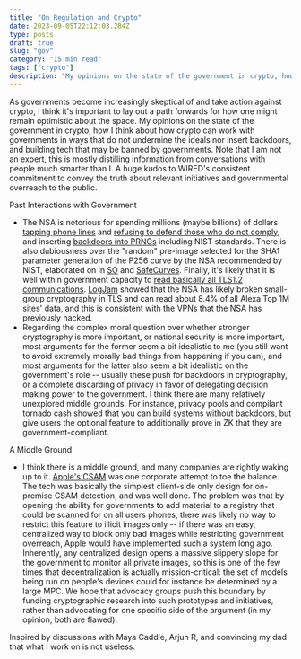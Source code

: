 ```yaml
---
title: "On Regulation and Crypto"
date: 2023-09-05T22:12:03.284Z
type: posts
draft: true
slug: "gov"
category: "15 min read"
tags: ["crypto"]
description: "My opinions on the state of the government in crypto, how I think about regulatory compliance, and building tech that may be banned by governments."
---
```


As governments become increasingly skeptical of and take action against crypto, I think it's important to lay out a path forwards for how one might remain optimistic about the space. My opinions on the state of the government in crypto, how I think about how crypto can work with governments in ways that do not undermine the ideals nor insert backdoors, and building tech that may be banned by governments. Note that I am not an expert, this is mostly distilling information from conversations with people much smarter than I. A huge kudos to WIRED's consistent commitment to convey the truth about relevant initiatives and governmental overreach to the public.

Past Interactions with Government
- The NSA is notorious for spending millions (maybe billions) of dollars [tapping phone lines](https://www.google.com/search?q=wired.com+phone+line+tap+jail+nsa) and [refusing to defend those who do not comply](https://www.wired.com/2007/11/feds-invoke-sec/), and inserting [backdoors into PRNGs](https://www.wired.com/2007/11/securitymatters-1115/) including NIST standards. There is also dubiousness over the "random" pre-image selected for the SHA1 parameter generation of the P256 curve by the NSA recommended by NIST, elaborated on in [SO](https://crypto.stackexchange.com/questions/10263/should-we-trust-the-nist-recommended-ecc-parameters) and [SafeCurves](https://safecurves.cr.yp.to/). Finally, it's likely that it is well within government capacity to [read basically all TLS1.2 communications](https://cacm.acm.org/magazines/2019/1/233522-technical-perspective-attacking-cryptographic-key-exchange-with-precomputation/abstract). [LogJam](https://dl.acm.org/doi/10.1145/3292035) showed that the NSA has likely broken small-group cryptography in TLS and can read about 8.4% of all Alexa Top 1M sites' data, and this is consistent with the VPNs that the NSA has previously hacked.
- Regarding the complex moral question over whether stronger cryptography is more important, or national security is more important, most arguments for the former seem a bit idealistic to me (you still want to avoid extremely morally bad things from happening if you can), and most arguments for the latter also seem a bit idealistic on the government's role -- usually these push for backdoors in cryptography, or a complete discarding of privacy in favor of delegating decision making power to the government. I think there are many relatively unexplored middle grounds. For instance, privacy pools and compilant tornado cash showed that you can build systems without backdoors, but give users the optional feature to additionally prove in ZK that they are government-compliant.

A Middle Ground
- I think there is a middle ground, and many companies are rightly waking up to it. [Apple's CSAM](https://www.wired.com/story/apple-csam-scanning-heat-initiative-letter/) was one corporate attempt to toe the balance. The tech was basically the simplest client-side only design for on-premise CSAM detection, and was well done. The problem was that by opening the ability for governments to add material to a registry that could be scanned for on all users phones, there was likely no way to restrict this feature to illicit images only -- if there was an easy, centralized way to block only bad images while restricting government overreach, Apple would have implemented such a system long ago. Inherently, any centralized design opens a massive slippery slope for the government to monitor all private images, so this is one of the few times that decentralization is actually mission-critical: the set of models being run on people's devices could for instance be determined by a large MPC. We hope that advocacy groups push this boundary by funding cryptographic research into such prototypes and initiatives, rather than advocating for one specific side of the argument (in my opinion, both are flawed).

Inspired by discussions with Maya Caddle, Arjun R, and convincing my dad that what I work on is not useless.
